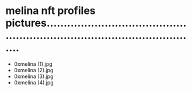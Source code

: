 # melina nft profiles pictures..................................................................................................
- 0xmelina (1).jpg
- 0xmelina (2).jpg
- 0xmelina (3).jpg
- 0xmelina (4).jpg
